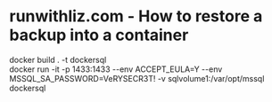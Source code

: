 # runwithliz.com - How to restore a backup into a container
docker build . -t dockersql
<br/>
docker run -it -p 1433:1433 --env ACCEPT_EULA=Y --env MSSQL_SA_PASSWORD=VeRYSECR3T! -v sqlvolume1:/var/opt/mssql dockersql
